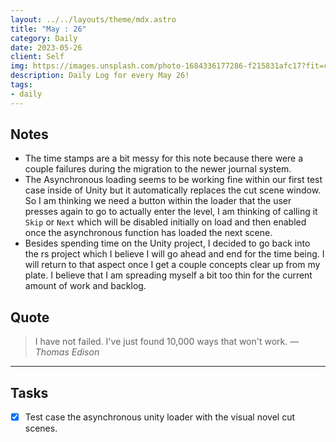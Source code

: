 ```yaml
---
layout: ../../layouts/theme/mdx.astro
title: "May : 26"
category: Daily
date: 2023-05-26
client: Self
img: https://images.unsplash.com/photo-1684336177286-f215831afc17?fit=crop&q=85&w=1400&h=700
description: Daily Log for every May 26!
tags:
- daily
---
```


## Notes

- The time stamps are a bit messy for this note because there were a couple failures during the migration to the newer journal system. 
- The Asynchronous loading seems to be working fine within our first test case inside of Unity but it automatically replaces the cut scene window. So I am thinking we need a button within the loader that the user presses again to go to actually enter the level, I am thinking of calling it `Skip` or `Next` which will be disabled initially on load and then enabled once the asynchronous function has loaded the next scene. 
- Besides spending time on the Unity project, I decided to go back into the rs project which I believe I will go ahead and end for the time being. I will return to that aspect once I get a couple concepts clear up from my plate. I believe that I am spreading myself a bit too thin for the current amount of work and backlog.

## Quote

> I have not failed. I've just found 10,000 ways that won't work.
> — <cite>Thomas Edison</cite>

---

## Tasks

- [x] Test case the asynchronous unity loader with the visual novel cut scenes.